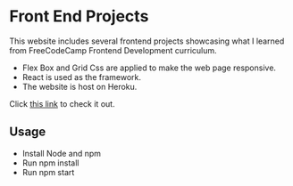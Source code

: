 # Front End Projects

This website includes several frontend projects showcasing what I learned from FreeCodeCamp Frontend Development curriculum.
- Flex Box and Grid Css are applied to make the web page responsive.
- React is used as the framework.
- The website is host on Heroku.

Click [this link](https://fcc-frontend-projects.herokuapp.com/) to check it out.

## Usage

- Install Node and npm
- Run npm install
- Run npm start
